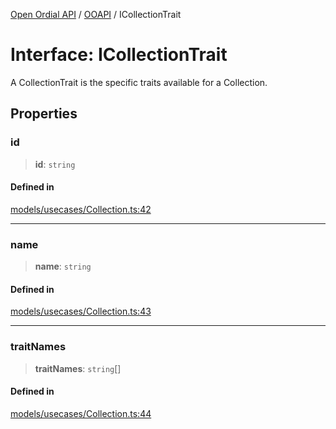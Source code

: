 [Open Ordial API](../../README.md) / [OOAPI](../README.md) / ICollectionTrait

# Interface: ICollectionTrait

A CollectionTrait is the specific traits available for a Collection.

## Properties

### id

> **id**: `string`

#### Defined in

[models/usecases/Collection.ts:42](https://github.com/sagaverse-io/SagaverseOrdinalAPI/blob/90d228bc8061a836e19a66b3b1e83f3192c2e482/src/models/usecases/Collection.ts#L42)

***

### name

> **name**: `string`

#### Defined in

[models/usecases/Collection.ts:43](https://github.com/sagaverse-io/SagaverseOrdinalAPI/blob/90d228bc8061a836e19a66b3b1e83f3192c2e482/src/models/usecases/Collection.ts#L43)

***

### traitNames

> **traitNames**: `string`[]

#### Defined in

[models/usecases/Collection.ts:44](https://github.com/sagaverse-io/SagaverseOrdinalAPI/blob/90d228bc8061a836e19a66b3b1e83f3192c2e482/src/models/usecases/Collection.ts#L44)
